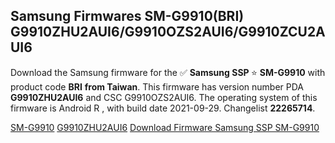 <h2>Samsung Firmwares SM-G9910(BRI) G9910ZHU2AUI6/G9910OZS2AUI6/G9910ZCU2AUI6</h2>
Download the Samsung firmware for the ✅ <strong>Samsung SSP </strong> ⭐ <strong>SM-G9910</strong> with product code <strong>BRI</strong> <strong> from Taiwan</strong>. This firmware has version number PDA <strong>G9910ZHU2AUI6</strong> and CSC G9910OZS2AUI6. The operating system of this firmware is Android R , with build date 2021-09-29. Changelist <strong>22265714</strong>.


[SM-G9910](https://samfirm.shop/samsung/model/SM-G9910)
[G9910ZHU2AUI6](https://samfirm.shop/samsung/pda/G9910ZHU2AUI6)
[Download Firmware Samsung SSP SM-G9910](https://samfirm.shop/samsung/firmware/460811)
